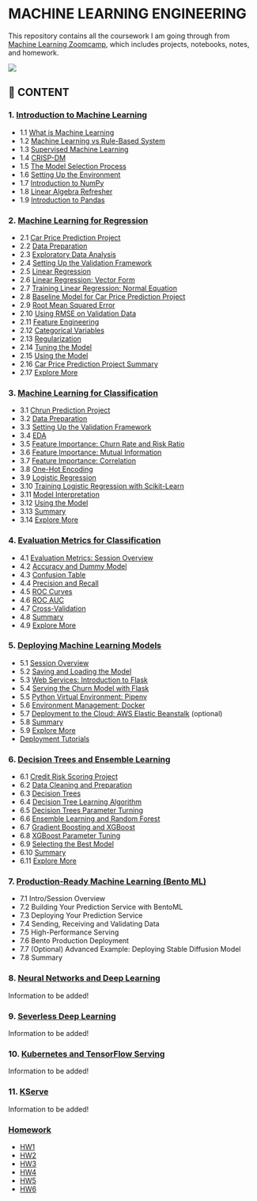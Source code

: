 # MACHINE LEARNING ENGINEERING

This repository contains all the coursework I am going through from [Machine Learning Zoomcamp](https://github.com/alexeygrigorev/mlbookcamp-code/tree/master/course-zoomcamp), which includes projects, notebooks, notes, and homework.

<img src="https://github.com/alexeygrigorev/mlbookcamp-code/raw/master/images/zoomcamp.jpg" />

## :book: CONTENT

### 1. [Introduction to Machine Learning](https://github.com/MuhammadAwon/ml-engineering/tree/main/01-intro)

- 1.1 [What is Machine Learning](https://github.com/MuhammadAwon/ml-engineering/tree/main/01-intro#11-what-is-machine-learning)
- 1.2 [Machine Learning vs Rule-Based System](https://github.com/MuhammadAwon/ml-engineering/tree/main/01-intro#12-machine-learning-vs-rule-based-system)
- 1.3 [Supervised Machine Learning](https://github.com/MuhammadAwon/ml-engineering/tree/main/01-intro#13-supervised-machine-learning)
- 1.4 [CRISP-DM](https://github.com/MuhammadAwon/ml-engineering/tree/main/01-intro#14-crisp-dm)
- 1.5 [The Model Selection Process](https://github.com/MuhammadAwon/ml-engineering/tree/main/01-intro#15-the-model-selection-process)
- 1.6 [Setting Up the Environment](https://github.com/MuhammadAwon/ml-engineering/tree/main/01-intro#16-setting-up-the-environment)
- 1.7 [Introduction to NumPy](https://github.com/MuhammadAwon/ml-engineering/tree/main/01-intro#17-introduction-to-numpy)
- 1.8 [Linear Algebra Refresher](https://github.com/MuhammadAwon/ml-engineering/tree/main/01-intro#18-linear-algebra-refresher)
- 1.9 [Introduction to Pandas](https://github.com/MuhammadAwon/ml-engineering/tree/main/01-intro#19-introduction-to-pandas)

### 2. [Machine Learning for Regression](https://github.com/MuhammadAwon/ml-engineering/tree/main/02-regression)

- 2.1 [Car Price Prediction Project](https://github.com/MuhammadAwon/ml-engineering/tree/main/02-regression#21-car-price-prediction-project)
- 2.2 [Data Preparation](https://github.com/MuhammadAwon/ml-engineering/tree/main/02-regression#22-data-preparation)
- 2.3 [Exploratory Data Analysis](https://github.com/MuhammadAwon/ml-engineering/tree/main/02-regression#23-exploratory-data-analysis)
- 2.4 [Setting Up the Validation Framework](https://github.com/MuhammadAwon/ml-engineering/tree/main/02-regression#24-setting-up-the-validation-framework)
- 2.5 [Linear Regression](https://github.com/MuhammadAwon/ml-engineering/tree/main/02-regression#25-linear-regression-simple)
- 2.6 [Linear Regression: Vector Form](https://github.com/MuhammadAwon/ml-engineering/tree/main/02-regression#26-linear-regression-vector)
- 2.7 [Training Linear Regression: Normal Equation](https://github.com/MuhammadAwon/ml-engineering/tree/main/02-regression#27-training-linear-regression-normal-equation)
- 2.8 [Baseline Model for Car Price Prediction Project](https://github.com/MuhammadAwon/ml-engineering/tree/main/02-regression#28-baseline-model-for-car-price-prediction-project)
- 2.9 [Root Mean Squared Error](https://github.com/MuhammadAwon/ml-engineering/tree/main/02-regression#29-root-mean-squared-error)
- 2.10 [Using RMSE on Validation Data](https://github.com/MuhammadAwon/ml-engineering/tree/main/02-regression#210-using-rmse-on-validation-data)
- 2.11 [Feature Engineering](https://github.com/MuhammadAwon/ml-engineering/tree/main/02-regression#211-feature-engineering)
- 2.12 [Categorical Variables](https://github.com/MuhammadAwon/ml-engineering/tree/main/02-regression#212-categorical-variables)
- 2.13 [Regularization](https://github.com/MuhammadAwon/ml-engineering/tree/main/02-regression#213-regularization)
- 2.14 [Tuning the Model](https://github.com/MuhammadAwon/ml-engineering/tree/main/02-regression#214-tuning-the-model)
- 2.15 [Using the Model](https://github.com/MuhammadAwon/ml-engineering/tree/main/02-regression#215-using-the-model-on-test-data)
- 2.16 [Car Price Prediction Project Summary](https://github.com/MuhammadAwon/ml-engineering/tree/main/02-regression#216-car-price-prediction-project-summary)
- 2.17 [Explore More](https://github.com/MuhammadAwon/ml-engineering/tree/main/02-regression#217-explore-more)

### 3. [Machine Learning for Classification](https://github.com/MuhammadAwon/ml-engineering/tree/main/03-classification)

- 3.1 [Chrun Prediction Project](https://github.com/MuhammadAwon/ml-engineering/tree/main/03-classification#31-churn-project)
- 3.2 [Data Preparation](https://github.com/MuhammadAwon/ml-engineering/tree/main/03-classification#32-data-preparation)
- 3.3 [Setting Up the Validation Framework](https://github.com/MuhammadAwon/ml-engineering/tree/main/03-classification#33-setting-up-the-validation-framework)
- 3.4 [EDA](https://github.com/MuhammadAwon/ml-engineering/tree/main/03-classification#34-eda)
- 3.5 [Feature Importance: Churn Rate and Risk Ratio](https://github.com/MuhammadAwon/ml-engineering/tree/main/03-classification#35-feature-importance-churn-rate-and-risk-ratio)
- 3.6 [Feature Importance: Mutual Information](https://github.com/MuhammadAwon/ml-engineering/tree/main/03-classification#36-feature-importance-mutual-information)
- 3.7 [Feature Importance: Correlation](https://github.com/MuhammadAwon/ml-engineering/tree/main/03-classification#37-feature-importance-correlation)
- 3.8 [One-Hot Encoding](https://github.com/MuhammadAwon/ml-engineering/tree/main/03-classification#38-one-hot-encoding)
- 3.9 [Logistic Regression](https://github.com/MuhammadAwon/ml-engineering/tree/main/03-classification#39-logistic-regression)
- 3.10 [Training Logistic Regression with Scikit-Learn](https://github.com/MuhammadAwon/ml-engineering/tree/main/03-classification#310-training-logistic-regression-with-scikit-learn)
- 3.11 [Model Interpretation](https://github.com/MuhammadAwon/ml-engineering/tree/main/03-classification#311-model-interpretation)
- 3.12 [Using the Model](https://github.com/MuhammadAwon/ml-engineering/tree/main/03-classification#312-using-the-model)
- 3.13 [Summary](https://github.com/MuhammadAwon/ml-engineering/tree/main/03-classification#313-summary)
- 3.14 [Explore More](https://github.com/MuhammadAwon/ml-engineering/tree/main/03-classification#314-explore-more)

### 4. [Evaluation Metrics for Classification](https://github.com/MuhammadAwon/ml-engineering/tree/main/04-evaluation)

- 4.1 [Evaluation Metrics: Session Overview](https://github.com/MuhammadAwon/ml-engineering/tree/main/04-evaluation#41-evaluation-metrics-session-overview)
- 4.2 [Accuracy and Dummy Model](https://github.com/MuhammadAwon/ml-engineering/tree/main/04-evaluation#42-accuracy-and-dummy-model)
- 4.3 [Confusion Table](https://github.com/MuhammadAwon/ml-engineering/tree/main/04-evaluation#43-confusion-table)
- 4.4 [Precision and Recall](https://github.com/MuhammadAwon/ml-engineering/tree/main/04-evaluation#44-precision-and-recall)
- 4.5 [ROC Curves](https://github.com/MuhammadAwon/ml-engineering/tree/main/04-evaluation#45-roc-curves)
- 4.6 [ROC AUC](https://github.com/MuhammadAwon/ml-engineering/tree/main/04-evaluation#46-roc-auc)
- 4.7 [Cross-Validation](https://github.com/MuhammadAwon/ml-engineering/tree/main/04-evaluation#47-cross-validation)
- 4.8 [Summary](https://github.com/MuhammadAwon/ml-engineering/tree/main/04-evaluation#48-summary)
- 4.9 [Explore More](https://github.com/MuhammadAwon/ml-engineering/tree/main/04-evaluation#49-explore-more)

### 5. [Deploying Machine Learning Models](https://github.com/MuhammadAwon/ml-engineering/tree/main/05-deployment)

- 5.1 [Session Overview](https://github.com/MuhammadAwon/ml-engineering/tree/main/05-deployment#51-intro--session-overview)
- 5.2 [Saving and Loading the Model](https://github.com/MuhammadAwon/ml-engineering/tree/main/05-deployment#52-saving-and-loading-the-model)
- 5.3 [Web Services: Introduction to Flask](https://github.com/MuhammadAwon/ml-engineering/tree/main/05-deployment#53-web-services-introduction-to-flask)
- 5.4 [Serving the Churn Model with Flask](https://github.com/MuhammadAwon/ml-engineering/tree/main/05-deployment#54-serving-the-churn-model-with-flask)
- 5.5 [Python Virtual Environment: Pipenv](https://github.com/MuhammadAwon/ml-engineering/tree/main/05-deployment#55-python-virtual-environment-pipenv)
- 5.6 [Environment Management: Docker](https://github.com/MuhammadAwon/ml-engineering/tree/main/05-deployment#56-environment-management-docker)
- 5.7 [Deployment to the Cloud: AWS Elastic Beanstalk](https://github.com/MuhammadAwon/ml-engineering/tree/main/05-deployment#57-deployment-to-the-cloud-aws-elastic-beanstalk-optional) (optional)
- 5.8 [Summary](https://github.com/MuhammadAwon/ml-engineering/tree/main/05-deployment#58-summary)
- 5.9 [Explore More](https://github.com/MuhammadAwon/ml-engineering/tree/main/05-deployment#59-explore-more)
- [Deployment Tutorials](https://github.com/MuhammadAwon/ml-engineering/tree/main/05-deployment#deployment-tutorials)

### 6. [Decision Trees and Ensemble Learning](https://github.com/MuhammadAwon/ml-engineering/tree/main/06-trees)

- 6.1 [Credit Risk Scoring Project](https://github.com/MuhammadAwon/ml-engineering/tree/main/06-trees#61-session-overview-credit-risk-scoring-project)
- 6.2 [Data Cleaning and Preparation](https://github.com/MuhammadAwon/ml-engineering/tree/main/06-trees#62-data-cleaning-and-preparation)
- 6.3 [Decision Trees](https://github.com/MuhammadAwon/ml-engineering/tree/main/06-trees#63-decision-trees)
- 6.4 [Decision Tree Learning Algorithm](https://github.com/MuhammadAwon/ml-engineering/tree/main/06-trees#64-decision-tree-learning-algorithm)
- 6.5 [Decision Trees Parameter Turning](https://github.com/MuhammadAwon/ml-engineering/tree/main/06-trees#65-decision-trees-parameter-tuning)
- 6.6 [Ensemble Learning and Random Forest](https://github.com/MuhammadAwon/ml-engineering/tree/main/06-trees#66-ensembles-and-random-forest)
- 6.7 [Gradient Boosting and XGBoost](https://github.com/MuhammadAwon/ml-engineering/tree/main/06-trees#67-gradient-boosting-and-xgboost)
- 6.8 [XGBoost Parameter Tuning](https://github.com/MuhammadAwon/ml-engineering/tree/main/06-trees#68-xgboost-parameter-tuning)
- 6.9 [Selecting the Best Model](https://github.com/MuhammadAwon/ml-engineering/tree/main/06-trees#69-selecting-the-final-model)
- 6.10 [Summary](https://github.com/MuhammadAwon/ml-engineering/tree/main/06-trees#610-summary)
- 6.11 [Explore More](https://github.com/MuhammadAwon/ml-engineering/tree/main/06-trees#611-explore-more)

### 7. [Production-Ready Machine Learning (Bento ML)](https://github.com/alexeygrigorev/mlbookcamp-code/blob/master/course-zoomcamp/07-bentoml-production)

- 7.1 Intro/Session Overview
- 7.2 Building Your Prediction Service with BentoML
- 7.3 Deploying Your Prediction Service
- 7.4 Sending, Receiving and Validating Data
- 7.5 High-Performance Serving
- 7.6 Bento Production Deployment
- 7.7 (Optional) Advanced Example: Deploying Stable Diffusion Model
- 7.8 Summary

### 8. [Neural Networks and Deep Learning](https://github.com/MuhammadAwon/ml-engineering/tree/main/08-deep-learning)

Information to be added!

### 9. [Severless Deep Learning](https://github.com/MuhammadAwon/ml-engineering/tree/main/09-serverless)

Information to be added!

### 10. [Kubernetes and TensorFlow Serving](https://github.com/MuhammadAwon/ml-engineering/tree/main/10-kubernetes)

Information to be added!

### 11. [KServe](https://github.com/MuhammadAwon/ml-engineering/tree/main/11-kserve)

Information to be added!


### [Homework](https://github.com/MuhammadAwon/ml-engineering/tree/main/homework)

- [HW1](https://github.com/MuhammadAwon/ml-engineering/blob/main/homework/session1/session1-homework.ipynb)
- [HW2](https://github.com/MuhammadAwon/ml-engineering/blob/main/homework/session2/session2-homework.ipynb)
- [HW3](https://github.com/MuhammadAwon/ml-engineering/blob/main/homework/session3/session3-homework.ipynb)
- [HW4](https://github.com/MuhammadAwon/ml-engineering/blob/main/homework/session4/session4-homework.ipynb)
- [HW5](https://github.com/MuhammadAwon/ml-engineering/tree/main/homework/session5/homework)
- [HW6](https://github.com/MuhammadAwon/ml-engineering/blob/main/homework/session6/session6-homework.ipynb)
